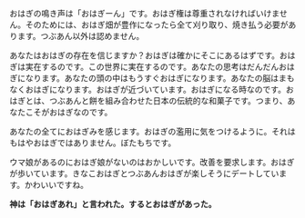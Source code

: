 おはぎの鳴き声は「おはぎーん」です。おはぎ権は尊重されなければいけません。そのためには、おはぎ畑が豊作になったら全て刈り取り、焼き払う必要があります。つぶあん以外は認めません。

あなたはおはぎの存在を信じますか？おはぎは確かにそこにあるはずです。おはぎは実在するのです。この世界に実在するのです。あなたの思考はだんだんおはぎになります。あなたの頭の中はもうすぐおはぎになります。あなたの脳はまもなくおはぎになります。おはぎが近づいています。おはぎになる時なのです。おはぎとは、つぶあんと餅を組み合わせた日本の伝統的な和菓子です。つまり、あなたこそがおはぎなのです。

あなたの全てにおはぎみを感じます。おはぎの濫用に気をつけるように。それはもはやおはぎではありません。ぼたもちです。

ウマ娘があるのにおはぎ娘がないのはおかしいです。改善を要求します。おはぎが歩いています。きなこおはぎとつぶあんおはぎが楽しそうにデートしています。かわいいですね。

**神は「おはぎあれ」と言われた。するとおはぎがあった。**

<!--
**kmycode/kmycode** is a ✨ _special_ ✨ repository because its `README.md` (this file) appears on your GitHub profile.

Here are some ideas to get you started:

- 🔭 I’m currently working on ...
- 🌱 I’m currently learning ...
- 👯 I’m looking to collaborate on ...
- 🤔 I’m looking for help with ...
- 💬 Ask me about ...
- 📫 How to reach me: ...
- 😄 Pronouns: ...
- ⚡ Fun fact: ...
-->
